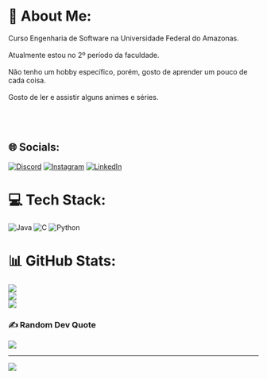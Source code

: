# 💫 About Me:
Curso Engenharia de Software na Universidade Federal do Amazonas.<br><br>Atualmente estou no 2º período da faculdade.<br><br>Não tenho um hobby específico, porém, gosto de aprender um pouco de cada coisa.<br><br>Gosto de ler e assistir alguns animes e séries.<br><br><br>                         <br>


## 🌐 Socials:
[![Discord](https://img.shields.io/badge/Discord-%237289DA.svg?logo=discord&logoColor=white)](https://discord.gg/henriqy#6482) [![Instagram](https://img.shields.io/badge/Instagram-%23E4405F.svg?logo=Instagram&logoColor=white)](https://instagram.com/_henriqy_) [![LinkedIn](https://img.shields.io/badge/LinkedIn-%230077B5.svg?logo=linkedin&logoColor=white)](https://linkedin.com/in/henriqy27) 

# 💻 Tech Stack:
![Java](https://img.shields.io/badge/java-%23ED8B00.svg?style=plastic&logo=java&logoColor=white) ![C](https://img.shields.io/badge/c-%2300599C.svg?style=plastic&logo=c&logoColor=white) ![Python](https://img.shields.io/badge/python-3670A0?style=plastic&logo=python&logoColor=ffdd54)
# 📊 GitHub Stats:
![](https://github-readme-stats.vercel.app/api?username=henriqy&theme=tokyonight&hide_border=true&include_all_commits=false&count_private=false)<br/>
![](https://github-readme-streak-stats.herokuapp.com/?user=henriqy&theme=tokyonight&hide_border=true)<br/>
![](https://github-readme-stats.vercel.app/api/top-langs/?username=henriqy&theme=tokyonight&hide_border=true&include_all_commits=false&count_private=false&layout=compact)

### ✍️ Random Dev Quote
![](https://quotes-github-readme.vercel.app/api?type=horizontal&theme=tokyonight)

---
[![](https://visitcount.itsvg.in/api?id=henriqy&icon=2&color=9)](https://visitcount.itsvg.in)

<!-- Proudly created with GPRM ( https://gprm.itsvg.in ) -->
